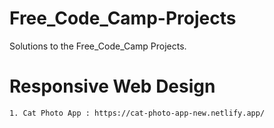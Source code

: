 # Free_Code_Camp-Projects
Solutions to the Free_Code_Camp Projects.

# Responsive Web Design
    1. Cat Photo App : https://cat-photo-app-new.netlify.app/
